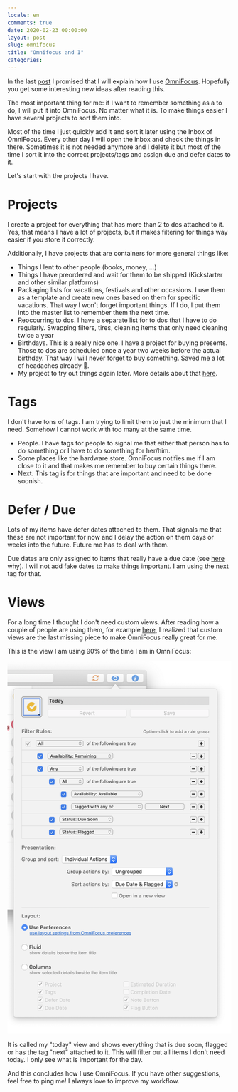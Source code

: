 ```yaml
---
locale: en
comments: true
date: 2020-02-23 00:00:00
layout: post
slug: omnifocus
title: "Omnifocus and I"
categories:
---
```

In the last [post](/2020/01/30/how-i-organize-myself/) I promised that I will explain how I use [OmniFocus](https://www.omnigroup.com/omnifocus). Hopefully you get some interesting new ideas after reading this.

The most important thing for me: if I want to remember something as a to do, I will put it into OmniFocus. No matter what it is. To make things easier I have several projects to sort them into.

Most of the time I just quickly add it and sort it later using the Inbox of OmniFocus. Every other day I will open the inbox and check the things in there. Sometimes it is not needed anymore and I delete it but most of the time I sort it into the correct projects/tags and assign due and defer dates to it.

Let's start with the projects I have.

# Projects

I create a project for everything that has more than 2 to dos attached to it. Yes, that means I have a lot of projects, but it makes filtering for things way easier if you store it correctly.

Additionally, I have projects that are containers for more general things like:

* Things I lent to other people (books, money, ...)
* Things I have preordered and wait for them to be shipped (Kickstarter and other similar platforms)
* Packaging lists for vacations, festivals and other occasions. I use them as a template and create new ones based on them for specific vacations. That way I won't forget important things. If I do, I put them into the master list to remember them the next time.
* Reoccurring to dos. I have a separate list for to dos that I have to do regularly. Swapping filters, tires, cleaning items that only need cleaning twice a year
* Birthdays. This is a really nice one. I have a project for buying presents. Those to dos are scheduled once a year two weeks before the actual birthday. That way I will never forget to buy something. Saved me a lot of headaches already 🤣.
* My project to try out things again later. More details about that [here](/2014/04/20/try-it-again/).

# Tags

I don't have tons of tags. I am trying to limit them to just the minimum that I need. Somehow I cannot work with too many at the same time.

* People. I have tags for people to signal me that either that person has to do something or I have to do something for her/him.
* Some places like the hardware store. OmniFocus notifies me if I am close to it and that makes me remember to buy certain things there.
* Next. This tag is for things that are important and need to be done soonish.

# Defer / Due

Lots of my items have defer dates attached to them. That signals me that these are not important for now and I delay the action on them days or weeks into the future. Future me has to deal with them.

Due dates are only assigned to items that really have a due date (see [here](https://learnomnifocus.com/tutorials/best-practice-due-dates/) why). I will not add fake dates to make things important. I am using the next tag for that.

# Views

For a long time I thought I don't need custom views. After reading how a couple of people are using them, for example [here](http://uncorrected.net/using-omnifocus-to-shape-your-day/), I realized that custom views are the last missing piece to make OmniFocus really great for me.

This is the view I am using 90% of the time I am in OmniFocus:

![My OmniFocus today view](/images/2020-02-23-omnifocus/views.png)

It is called my "today" view and shows everything that is due soon, flagged or has the tag "next" attached to it. This will filter out all items I don't need today. I only see what is important for the day.

And this concludes how I use OmniFocus. If you have other suggestions, feel free to ping me! I always love to improve my workflow.

